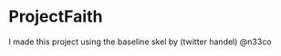 ProjectFaith
============

 I made this project using the baseline skel by (twitter handel) @n33co 



